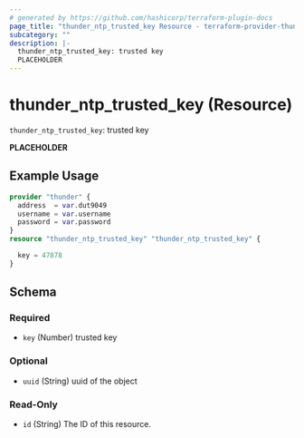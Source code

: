 ```yaml
---
# generated by https://github.com/hashicorp/terraform-plugin-docs
page_title: "thunder_ntp_trusted_key Resource - terraform-provider-thunder"
subcategory: ""
description: |-
  thunder_ntp_trusted_key: trusted key
  PLACEHOLDER
---
```


# thunder_ntp_trusted_key (Resource)

`thunder_ntp_trusted_key`: trusted key

__PLACEHOLDER__

## Example Usage

```terraform
provider "thunder" {
  address  = var.dut9049
  username = var.username
  password = var.password
}
resource "thunder_ntp_trusted_key" "thunder_ntp_trusted_key" {

  key = 47878
}
```

<!-- schema generated by tfplugindocs -->
## Schema

### Required

- `key` (Number) trusted key

### Optional

- `uuid` (String) uuid of the object

### Read-Only

- `id` (String) The ID of this resource.


